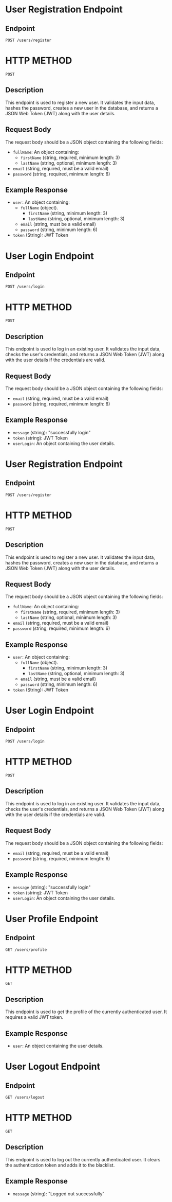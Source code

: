 # User Registration Endpoint

## Endpoint
`POST /users/register`

# HTTP METHOD 
`POST`

## Description
This endpoint is used to register a new user. It validates the input data, hashes the password, creates a new user in the database, and returns a JSON Web Token (JWT) along with the user details.

## Request Body
The request body should be a JSON object containing the following fields:

- `fullName`: An object containing:
  - `firstName` (string, required, minimum length: 3)
  - `lastName` (string, optional, minimum length: 3)
- `email` (string, required, must be a valid email)
- `password` (string, required, minimum length: 6)

## Example Response

- `user`: An object containing:
  - `fullName` (object).
    - `firstName` (string, minimum length: 3)
    - `lastName` (string, optional, minimum length: 3)
  - `email` (string, must be a valid email)
  - `password` (string, minimum length: 6)
- `token` (String): JWT Token

# User Login Endpoint

## Endpoint
`POST /users/login`

# HTTP METHOD 
`POST`

## Description
This endpoint is used to log in an existing user. It validates the input data, checks the user's credentials, and returns a JSON Web Token (JWT) along with the user details if the credentials are valid.

## Request Body
The request body should be a JSON object containing the following fields:

- `email` (string, required, must be a valid email)
- `password` (string, required, minimum length: 6)

## Example Response

- `message` (string): "successfully login"
- `token` (string): JWT Token
- `userLogin`: An object containing the user details.


# User Registration Endpoint

## Endpoint
`POST /users/register`

# HTTP METHOD 
`POST`

## Description
This endpoint is used to register a new user. It validates the input data, hashes the password, creates a new user in the database, and returns a JSON Web Token (JWT) along with the user details.

## Request Body
The request body should be a JSON object containing the following fields:

- `fullName`: An object containing:
  - `firstName` (string, required, minimum length: 3)
  - `lastName` (string, optional, minimum length: 3)
- `email` (string, required, must be a valid email)
- `password` (string, required, minimum length: 6)

## Example Response

- `user`: An object containing:
  - `fullName` (object).
    - `firstName` (string, minimum length: 3)
    - `lastName` (string, optional, minimum length: 3)
  - `email` (string, must be a valid email)
  - `password` (string, minimum length: 6)
- `token` (String): JWT Token

# User Login Endpoint

## Endpoint
`POST /users/login`

# HTTP METHOD 
`POST`

## Description
This endpoint is used to log in an existing user. It validates the input data, checks the user's credentials, and returns a JSON Web Token (JWT) along with the user details if the credentials are valid.

## Request Body
The request body should be a JSON object containing the following fields:

- `email` (string, required, must be a valid email)
- `password` (string, required, minimum length: 6)

## Example Response

- `message` (string): "successfully login"
- `token` (string): JWT Token
- `userLogin`: An object containing the user details.

# User Profile Endpoint

## Endpoint
`GET /users/profile`

# HTTP METHOD 
`GET`

## Description
This endpoint is used to get the profile of the currently authenticated user. It requires a valid JWT token.

## Example Response

- `user`: An object containing the user details.

# User Logout Endpoint

## Endpoint
`GET /users/logout`

# HTTP METHOD 
`GET`

## Description
This endpoint is used to log out the currently authenticated user. It clears the authentication token and adds it to the blacklist.

## Example Response

- `message` (string): "Logged out successfully"
